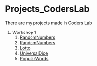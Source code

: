 # Projects_CodersLab
There are my projects made in Coders Lab


<ol>
  <li>Workshop 1
    <ol>
      <li><a href="">RandomNumbers</a></li>
      <li><a href="">RandomNumbers</a></li>
      <li><a href="">Lotto</a></li>
      <li><a href="">UniversalDice</a></li>
      <li><a href="">PopularWords</a></li>
    </ol>
 </li>
</ol>